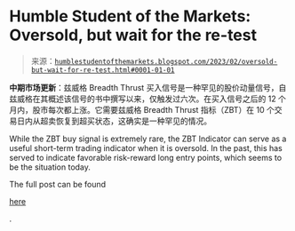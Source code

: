 <!--yml

category: 未分类

date: 2024-05-18 01:33:02

-->

# Humble Student of the Markets: Oversold, but wait for the re-test

> 来源：[`humblestudentofthemarkets.blogspot.com/2023/02/oversold-but-wait-for-re-test.html#0001-01-01`](https://humblestudentofthemarkets.blogspot.com/2023/02/oversold-but-wait-for-re-test.html#0001-01-01)

**中期市场更新**：兹威格 Breadth Thrust 买入信号是一种罕见的股价动量信号，自兹威格在其概述该信号的书中撰写以来，仅触发过六次。在买入信号之后的 12 个月内，股市每次都上涨。它需要兹威格 Breadth Thrust 指标（ZBT）在 10 个交易日内从超卖恢复到超买状态，这确实是一种罕见的情况。

While the ZBT buy signal is extremely rare, the ZBT Indicator can serve as a useful short-term trading indicator when it is oversold. In the past, this has served to indicate favorable risk-reward long entry points, which seems to be the situation today.

The full post can be found

[here](https://humblestudentofthemarkets.com/2023/02/22/oversold-but-wait-for-the-re-test/)

.
